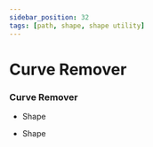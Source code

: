 ```yaml
---
sidebar_position: 32
tags: [path, shape, shape utility]
---
```


# Curve Remover

<div className="patch-container">
    <div className="patch processor">
        <h3>Curve Remover</h3>
        <ul className="inputs">
            <li>Shape</li>
        </ul>
        <ul className="outputs">
            <li>Shape</li>
        </ul>
    </div>
</div>